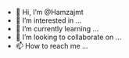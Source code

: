 - 👋 Hi, I’m @Hamzajmt
- 👀 I’m interested in ...
- 🌱 I’m currently learning ...
- 💞️ I’m looking to collaborate on ...
- 📫 How to reach me ...

<!---
Hamzajmt/Hamzajmt is a ✨ special ✨ repository because its `README.md` (this file) appears on your GitHub profile.
You can click the Preview link to take a look at your changes.
--->
